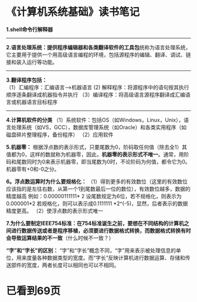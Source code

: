 # 《计算机系统基础》读书笔记
**1.shell命令行解释器**   

----
**2.语言处理系统：**提供程序编辑器和各类翻译软件的**工具包**统称为语言处理系统，它主要用于提供一个用高级语言编程的环境，包括源程序的编辑、翻译、调试、链接和装入运行等功能。

----
**3.翻译程序包括：**  
（1）汇编程序：汇编语言-->机器语言
 (2) 解释程序：将源程序中的语句按其执行顺序逐条翻译成机器指令并执行
（3）编译程序：将高级语言源程序翻译成汇编语言或机器语言目标程序   

---
**4.计算机软件的分类**
（1）系统软件：包括OS（如Windows，Linux，Unix），语言处理系统（如VS，GCC），数据库管理系统（如Oracle）和各类实用程序（如磁盘碎片整理程序，备份程序）
（2）应用软件
  
**5.机器零：**
根据浮点数的表示形式，只要尾数为0，阶码取任何值（除去全1）其值都为0，这样的数就称为机器零，因此，**机器零的表示形式不唯一**。通常，用阶码和尾数同时为0来表示机器零，即当尾数为0时，不论阶码为何值，都令它为0。机器零有+0和-0之分。


**6。浮点数运算时为什么要规格化：**
（1）得到更多的有效数位（这里的有效数位应该指的是左往右数，从第一个1到尾数最后一位的数位），有效数位越多，数据的精度越高
例如：0.00000111111* 2 设尾数规定为6位，若不规格化，则表示为0.000001*2 若规格化，则可以表示成0.1111111 *2^(-5)，显然，后者表示的数据精度更高。
（2）使浮点数的表示形式唯一

**7.为什么要制定IEEE754标准：**在754标准诞生之前，要想在不同结构的计算机之间进行数据传送或者是程序移植，必须要进行数据格式转换，而**数据格式转换有时会导致运算结果的不一致**（什么时候不一致？）

**“字”和“字长”的区别：** “字”和“字长”概念不同，“字”用来表示被处理信息的单位，用来度量各种数据类型的宽度。而“字长”反映计算机进行数据运算、存储和传送部件的宽度，两者长度可以相同也可以不相同。 


# 已看到69页 